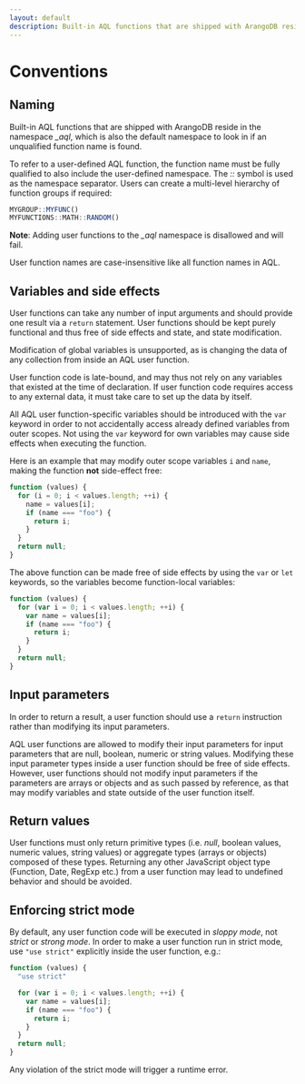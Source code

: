 ```yaml
---
layout: default
description: Built-in AQL functions that are shipped with ArangoDB reside in the namespace_aql, which is also the default namespace to look in if an unqualifiedfunction name is found
---
```

Conventions
===========

Naming
------

Built-in AQL functions that are shipped with ArangoDB reside in the namespace
*_aql*, which is also the default namespace to look in if an unqualified
function name is found.

To refer to a user-defined AQL function, the function name must be fully
qualified to also include the user-defined namespace. The *::* symbol is used
as the namespace separator. Users can create a multi-level hierarchy of function
groups if required:

```js
MYGROUP::MYFUNC()
MYFUNCTIONS::MATH::RANDOM()
```

**Note**: Adding user functions to the *_aql* namespace is disallowed and will
fail.

User function names are case-insensitive like all function names in AQL.

Variables and side effects
--------------------------

User functions can take any number of input arguments and should
provide one result via a `return` statement. User functions should be kept 
purely functional and thus free of side effects and state, and state modification.

Modification of global variables is unsupported, as is changing
the data of any collection from inside an AQL user function.

User function code is late-bound, and may thus not rely on any variables
that existed at the time of declaration. If user function code requires
access to any external data, it must take care to set up the data by
itself.

All AQL user function-specific variables should be introduced with the `var`
keyword in order to not accidentally access already defined variables from
outer scopes. Not using the `var` keyword for own variables may cause side
effects when executing the function.

Here is an example that may modify outer scope variables `i` and `name`,
making the function **not** side-effect free:

```js
function (values) {
  for (i = 0; i < values.length; ++i) {
    name = values[i];
    if (name === "foo") {
      return i;
    }
  }
  return null;
}
```

The above function can be made free of side effects by using the `var` or
`let` keywords, so the variables become function-local variables:

```js
function (values) {
  for (var i = 0; i < values.length; ++i) {
    var name = values[i];
    if (name === "foo") {
      return i;
    }
  }
  return null;
}
```

Input parameters
----------------

In order to return a result, a user function should use a `return` instruction 
rather than modifying its input parameters.

AQL user functions are allowed to modify their input parameters for input 
parameters that are null, boolean, numeric or string values. Modifying these
input parameter types inside a user function should be free of side effects. 
However, user functions should not modify input parameters if the parameters are 
arrays or objects and as such passed by reference, as that may modify variables 
and state outside of the user function itself. 

Return values
-------------

User functions must only return primitive types (i.e. *null*, boolean
values, numeric values, string values) or aggregate types (arrays or
objects) composed of these types.
Returning any other JavaScript object type (Function, Date, RegExp etc.) from
a user function may lead to undefined behavior and should be avoided.

Enforcing strict mode
---------------------

By default, any user function code will be executed in *sloppy mode*, not
*strict* or *strong mode*. In order to make a user function run in strict
mode, use `"use strict"` explicitly inside the user function, e.g.:

```js
function (values) {
  "use strict"

  for (var i = 0; i < values.length; ++i) {
    var name = values[i];
    if (name === "foo") {
      return i;
    }
  }
  return null;
}
```

Any violation of the strict mode will trigger a runtime error.
